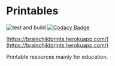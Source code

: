 # Printables

![test and build](https://github.com/brainchild-projects/printables/actions/workflows/test.yml/badge.svg) [![Codacy Badge](https://app.codacy.com/project/badge/Grade/476755fc04904364a02dad0c9da69e63)](https://www.codacy.com/gh/brainchild-projects/printables/dashboard?utm_source=github.com&amp;utm_medium=referral&amp;utm_content=brainchild-projects/printables&amp;utm_campaign=Badge_Grade)


[https://brainchildprints.herokuapp.com/](https://brainchildprints.herokuapp.com/)

Printable resources mainly for education.
